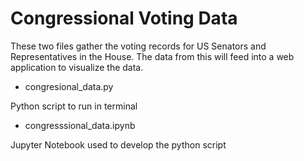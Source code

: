 # Congressional Voting Data

These two files gather the voting records for US Senators and Representatives in the House. The data from this will feed into a web application to visualize the data.

* congresional_data.py

Python script to run in terminal

* congresssional_data.ipynb

Jupyter Notebook used to develop the python script

